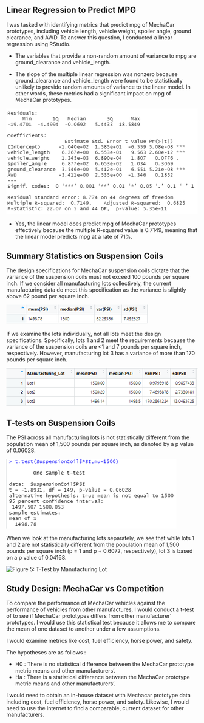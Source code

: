 ## Linear Regression to Predict MPG

I was tasked with identifying metrics that predict mpg of MechaCar prototypes, including vehicle length, vehicle weight, spoiler angle, ground clearance, and AWD.  To answer this question, I conducted a linear regression using RStudio.  

-	The variables that provide a non-random amount of variance to mpg are ground_clearance and vehicle_length.

-	The slope of the multiple linear regression was nonzero because ground_clearance and vehicle_length were found to be statistically unlikely to provide random amounts of variance to the linear model.  In other words, these metrics had a significant impact on mpg of MechaCar prototypes.  

![Figure 2: Linear Regression to Predict MPG](https://github.com/AMHembrough/MechaCar_Statistical_Analysis/blob/main/Figure%201.PNG)

-	Yes, the linear model does predict mpg of MechaCar prototypes effectively because the multiple R-squared value is 0.7149, meaning that the linear model predicts mpg at a rate of 71%.  

## Summary Statistics on Suspension Coils

The design specifications for MechaCar suspension coils dictate that the variance of the suspension coils must not exceed 100 pounds per square inch.  If we consider all manufacturing lots collectively, the current manufacturing data do meet this specification as the variance is slightly above 62 pound per square inch.  

![Figure 2: Summary Stats of All Lots MPG]( https://github.com/AMHembrough/MechaCar_Statistical_Analysis/blob/main/Figure%202.PNG)

If we examine the lots individually, not all lots meet the design specifications.  Specifically, lots 1 and 2 meet the requirements because the variance of the suspension coils are <1 and 7 pounds per square inch, respectively.  However, manufacturing lot 3 has a variance of more than 170 pounds per square inch.  

![Figure 2: Summary Stats of Individual Lots MPG]( https://github.com/AMHembrough/MechaCar_Statistical_Analysis/blob/main/Figure%203.PNG)

## T-tests on Suspension Coils

The PSI across all manufacturing lots is not statistically different from the population mean of 1,500 pounds per square inch, as denoted by a p value of 0.06028.

![Figure 4: T-Test Across All Manufacturing Lots](https://github.com/AMHembrough/MechaCar_Statistical_Analysis/blob/main/Figure4.PNG)

When we look at the manufacturing lots separately, we see that while lots 1 and 2 are not statistically different from the population mean of 1,500 pounds per square inch (p = 1 and p + 0.6072, respectively), lot 3 is based on a p value of 0.04168.

![Figure 5: T-Test by Manufacturing Lot](https://github.com/AMHembrough/MechaCar_Statistical_Analysis/commit/0eba987242189167b11b3852fbc957ebae29f1ef)

## Study Design: MechaCar vs Competition

To compare the performance of MechaCar vehicles against the performance of vehicles from other manufactures, I would conduct a t-test of to see if MechaCar prototypes differs from other manufacturer’ prototypes.  I would use this statistical test because it allows me to compare the mean of one dataset to another under a few assumptions.  

I would examine metrics like cost, fuel efficiency, horse power, and safety.  

The hypotheses are as follows :
-	H0 : There is no statistical difference between the MechaCar prototype metric means and other manufacturers’.
-	Ha : There is a statistical difference between the MechaCar prototype metric means and other manufacturers’.

I would need to obtain an in-house dataset with Mechacar prototype data including cost, fuel efficiency, horse power, and safety.  Likewise, I would need to use the internet to find a comparable, current dataset for other manufacturers.  
